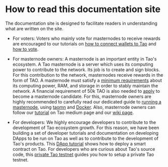 # How to read this documentation site
The documentation site is designed to facilitate readers 
in understanding what are written on the site.

* For voters: Voters who mainly vote for masternodes to receive rewards are 
encouraged to our tutorials on [how to connect wallets to Tao](/get-started/wallet) and [how to vote](/get-started/voting/).

* For masternode owners: A masternode is an important entity in Tao's ecosystem.
A Tao masternode is a server which uses its computing power to 
contribute to the network. Its job is to create and sign blocks. 
For this contribution to the network, masternodes receive rewards in 
the form of TAO.
A masternode must satisfy a [minimum requirements](/masternode/masternode-setup-guide/#technical-requirements-recommendations) about 
its computing power, RAM, and storage
in order to stably maintain the network.
A financial requirement of 50k TAO is also needed to [apply](/masternode/masternode-setup-guide/#11-apply-for-masternode-candidacy) 
to become a masternode candidate.
For this, masternode owners are highly recommended to carefully read our dedicated guide
to [running a masternode](/masternode/masternode-setup-guide), 
using [taomn](/masternode/masternode-setup-guide/#6-installing-taomn-utility) and [Docker](/masternode/masternode-setup-guide/#5-setup-docker-logged-in-as-new-user).
Also, masternode owners can follow our [tutorial](https://medium.com/taoblockchain/how-to-run-a-tao-masternode-from-a-to-z-3793752dc3d1) on Tao medium page 
and our [wiki page](https://github.com/taoblockchain/docs/wiki).


* For developers: We highly encourage developers to contribute to the development of 
Tao ecosystem growth.
For this reason, we have been building a set of developer tutorials and documentation 
on developing DApps to be run on Tao as well as to contribute to the development
of Tao's products.
This [DApp tutorial](/advance/dappdeploytuto/) shows how to deploy a smart contract 
on Tao.
For developers who are curious about Tao's source code, this 
[private Tao testnet](/advance/tutoprivatenet/) guides you how to setup 
a private Tao testnet.
